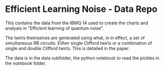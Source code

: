 # Efficient Learning Noise - Data Repo

This contains the data from the IBMQ 14 used to create the charts and analyais in "Efficient learning of quantum noise".

The twirls themselves are generated using what, in in effect, a set of simultaneous RB circuits. Either single Clifford twirls or a combination of single and double Clifford twirls. This is detailed in the paper.

The data is in the data subfolder, the python notebook to read the pickles in the notebook folder.



